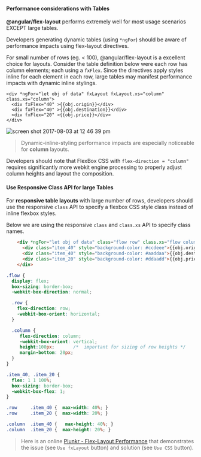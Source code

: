 #### Performance considerations with Tables

**@angular/flex-layout** performs extremely well for most usage scenarios EXCEPT large tables.


Developers generating dynamic tables (using `*ngFor`) should be aware of performance impacts using flex-layout directives. 

For small number of rows (eg. < 100), @angular/flex-layout is a excellent choice for layouts. Consider the table definition below were each row has column elements; each using a `fxFlex`. Since the directives apply styles inline for each element in each row, large tables may manifest performance impacts with dynamic inline stylings.

```
<div *ngFor="let obj of data" fxLayout fxLayout.xs="column" class.xs="column">
  <div fxFlex="40" >{{obj.origin}}</div>
  <div fxFlex="40" >{{obj.destination}}</div>
  <div fxFlex="20" >{{obj.price}}</div>
</div>  
```

![screen shot 2017-08-03 at 12 46 39 pm](https://user-images.githubusercontent.com/210413/28935328-d1667e58-7849-11e7-8e2d-5983b4071a1d.png)

> Dynamic-inline-styling performance impacts are especially noticeable for **column** layouts. 

Developers should note that FlexBox CSS with `flex-direction = "column"` requires significantly more webkit engine processing to properly adjust column heights and layout the composition.

#### Use Responsive Class API for large Tables

For **responsive table layouts** with large number of rows, developers should use the responsive `class` API to specify a flexbox CSS style class instead of inline flexbox styles. 

Below we are using the responsive `class` and `class.xs` API to specify class names.

```html
    <div *ngFor="let obj of data" class="flow row" class.xs="flow column">
      <div class="item_40" style="background-color: #ccdeee">{{obj.origin}}</div>
      <div class="item_40" style="background-color: #aaddaa">{{obj.destination}}</div>
      <div class="item_20" style="background-color: #ddaadd">{{obj.price}}</div>
    </div>  
```


```css  
.flow { 
  display: flex;  
  box-sizing: border-box;   
  -webkit-box-direction: normal;   

  .row { 
    flex-direction: row;      
    -webkit-box-orient: horizontal;   
  }

  .column { 
     flex-direction: column;   
     -webkit-box-orient: vertical;  
     height:100px;       /*  important for sizing of row heights */
     margin-bottom: 20px;   
  }
}

.item_40, .item_20 {  
  flex: 1 1 100%;   
  box-sizing: border-box;   
  -webkit-box-flex: 1; 
}

.row     .item_40 {  max-width: 40%; }
.row     .item_20 {  max-width: 20%; }

.column  .item_40 {   max-height: 40%; }
.column  .item_20 {  max-height: 20%; }
```
  
> Here is an online [Plunkr - Flex-Layout Performance](https://plnkr.co/edit/s0Hkx4S9Xc830Kzoj48V?p=preview) that demonstrates the issue (see `Use fxLayout` button) and solution (see `Use CSS` button).